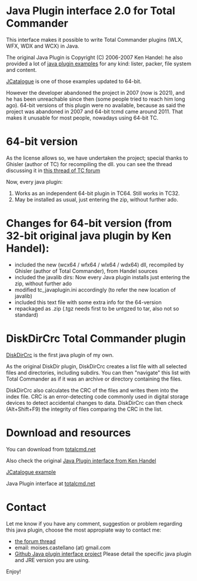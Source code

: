 # Java Plugin interface 2.0 for Total Commander

This interface makes it possible to write Total Commander plugins (WLX, WFX, WDX and WCX) in Java.

The original Java Plugin is Copyright (C) 2006-2007 Ken Handel: 
he also provided a lot of [java plugin examples](http://java.totalcmd.net/V1.7/examples.html) for any kind: lister, packer, file system and content.

[JCatalogue](http://wincmd.ru/files/9924387/JCatalogue.zip) is one of those examples updated to 64-bit.

However the developer abandoned the project in 2007 (now is 2021), and he has been unreachable since then (some people tried to reach him long ago). 64-bit versions of this plugin were no available, because as said the project was abandoned in 2007 and 64-bit tcmd came around 2011. That makes it unusable for most people, nowadays using 64-bit TC.

64-bit version
==============

As the license allows so, we have undertaken the project;
special thanks to Ghisler (author of TC) for recompiling the dll.
you can see the thread discussing it in [this thread of TC forum](https://www.ghisler.ch/board/viewtopic.php?t=75726)

Now, every java plugin:
  1. Works as an independent 64-bit plugin in TC64. Still works in TC32.
  2. May be installed as usual, just entering the zip, without further ado.
  
Changes for 64-bit version (from 32-bit original java plugin by Ken Handel):
============================================================================
- included the new (wcx64 / wfx64 / wlx64 / wdx64) dll, recompiled by Ghisler (author of Total Commander), from Handel sources
- included the javalib dirs: Now every Java plugin installs just entering the zip, without further ado
- modified tc_javaplugin.ini accordingly (to refer the new location of javalib)
- included this text file with some extra info for the 64-version
- repackaged as .zip (.tgz needs first to be untgzed to tar, also not so standard)

DiskDirCrc Total Commander plugin
=================================
[DiskDirCrc](https://github.com/moisescastellano/diskdircrc-tcplugin) is the first java plugin of my own.

As the original DiskDir plugin, DiskDirCrc creates a list file with all selected files and directories, including subdirs. You can then "navigate" this list with Total Commander as if it was an archive or directory containing the files.

DiskDirCrc also calculates the CRC of the files and writes them into the index file. CRC is an error-detecting code commonly used in digital storage devices to detect accidental changes to data. DiskDirCrc can then check (Alt+Shift+F9) the integrity of files comparing the CRC in the list.

Download and resources
======================
You can download from [totalcmd.net](ttp://totalcmd.net/plugring/tc_java_64bits.html)

Also check the original [Java Plugin interface from Ken Handel](http://totalcmd.net/plugring/tc_java.html)

[JCatalogue example](http://wincmd.ru/files/9924387/JCatalogue.zip)

Java Plugin interface at [totalcmd.net](http://totalcmd.net/plugring/tc_java_64bits.html)

Contact
=======
Let me know if you have any comment, suggestion or problem regarding this java plugin, 
choose the most appropiate way to contact me:
 - [the forum thread](https://www.ghisler.ch/board/viewtopic.php?t=75726)
 - email: moises.castellano (at) gmail.com
 - [Github Java plugin interface project](https://github.com/moisescastellano/tcmd-java-plugin/issues)
Please detail the specific java plugin and JRE version you are using.

 
Enjoy!
